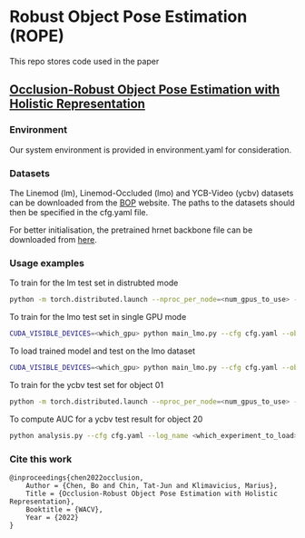 # Robust Object Pose Estimation (ROPE)
This repo stores code used in the paper
## [Occlusion-Robust Object Pose Estimation with Holistic Representation](https://openaccess.thecvf.com/content/WACV2022/papers/Chen_Occlusion-Robust_Object_Pose_Estimation_With_Holistic_Representation_WACV_2022_paper.pdf)

### Environment
Our system environment is provided in environment.yaml for consideration.

### Datasets
The Linemod (lm), Linemod-Occluded (lmo) and YCB-Video (ycbv) datasets can be downloaded from the [BOP](https://bop.felk.cvut.cz/datasets/) website. The paths to the datasets should then be specified in the cfg.yaml file. 

For better initialisation, the pretrained hrnet backbone file can be downloaded from [here](https://github.com/leoxiaobin/deep-high-resolution-net.pytorch).

### Usage examples
To train for the lm test set in distrubted mode
````bash
python -m torch.distributed.launch --nproc_per_node=<num_gpus_to_use> --use_env main_lm.py --cfg cfg.yaml --obj duck --log_name <name_this_experiment>
````

To train for the lmo test set in single GPU mode
````bash
CUDA_VISIBLE_DEVICES=<which_gpu> python main_lmo.py --cfg cfg.yaml --obj ape --log_name <name_this_experiment> 
````

To load trained model and test on the lmo dataset
````bash
CUDA_VISIBLE_DEVICES=<which_gpu> python main_lmo.py --cfg cfg.yaml --obj cat --log_name <which_experiment_to_load> --resume --test-only 
````


To train for the ycbv test set for object 01
````bash
python -m torch.distributed.launch --nproc_per_node=<num_gpus_to_use> --use_env main_ycbv.py --cfg cfg.yaml --obj 01 --log_name <name_this_experiment>
````

To compute AUC for a ycbv test result for object 20
````bash
python analysis.py --cfg cfg.yaml --log_name <which_experiment_to_load> --obj 20
````

### Cite this work
````
@inproceedings{chen2022occlusion,
    Author = {Chen, Bo and Chin, Tat-Jun and Klimavicius, Marius},
    Title = {Occlusion-Robust Object Pose Estimation with Holistic Representation},
    Booktitle = {WACV},
    Year = {2022}
}
````

